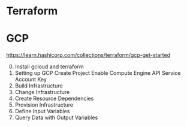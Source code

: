 # Terraform
# GCP

https://learn.hashicorp.com/collections/terraform/gcp-get-started

0. Install gcloud and terraform
1. Setting up GCP
  Create Project
  Enable Compute Engine API
  Service Account Key
2. Build Infrastructure
3. Change Infrastructure
4. Create Resource Dependencies
5. Provision Infrastructure
6. Define Input Variables
7. Query Data with Output Variables

